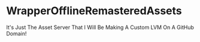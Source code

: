 # WrapperOfflineRemasteredAssets
It's Just The Asset Server That I Will Be Making A Custom LVM On A GitHub Domain!
